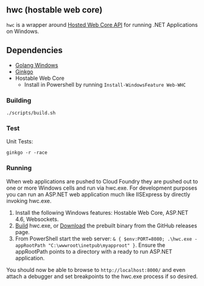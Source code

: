 ## hwc (hostable web core)

`hwc` is a wrapper around [Hosted Web Core API](https://msdn.microsoft.com/en-us/library/ms693832(v=vs.90).aspx) for running .NET Applications on Windows.

## Dependencies
- [Golang Windows](https://golang.org/dl/)
- [Ginkgo](https://onsi.github.io/ginkgo/)
- Hostable Web Core
  - Install in Powershell by running `Install-WindowsFeature Web-WHC`

### Building

```
./scripts/build.sh

```

### Test

Unit Tests:

```
ginkgo -r -race
```

### Running

When web applications are pushed to Cloud Foundry they are pushed out to one or more Windows cells and run via hwc.exe. For development purposes you can run an ASP.NET web application much like IISExpress by directly invoking hwc.exe.

1. Install the following Windows features: Hostable Web Core, ASP.NET 4.6, Websockets.
1. [Build](https://github.com/cloudfoundry-incubator/hwc) hwc.exe, or [Download](https://github.com/cloudfoundry-incubator/hwc/releases/) the prebuilt binary from the GitHub releases page.
1. From PowerShell start the web server: `& { $env:PORT=8080; .\hwc.exe -appRootPath "C:\wwwroot\inetpub\myapproot" }`. Ensure the appRootPath points to a directory with a ready to run ASP.NET application.

You should now be able to browse to `http://localhost:8000/` and even attach a debugger and set breakpoints to the hwc.exe process if so desired.
